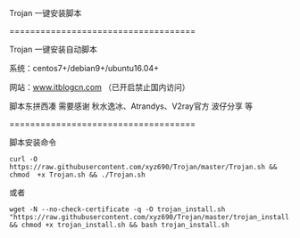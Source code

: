 Trojan 一键安装脚本

====================================

Trojan 一键安装自动脚本

系统：centos7+/debian9+/ubuntu16.04+

网站：www.itblogcn.com （已开启禁止国内访问）

脚本东拼西凑 需要感谢 秋水逸冰、Atrandys、V2ray官方 波仔分享 等

====================================

脚本安装命令

```
curl -O https://raw.githubusercontent.com/xyz690/Trojan/master/Trojan.sh && chmod  +x Trojan.sh && ./Trojan.sh
```
或者
```
wget -N --no-check-certificate -q -O trojan_install.sh "https://raw.githubusercontent.com/xyz690/Trojan/master/trojan_install.sh" && chmod +x trojan_install.sh && bash trojan_install.sh
```
